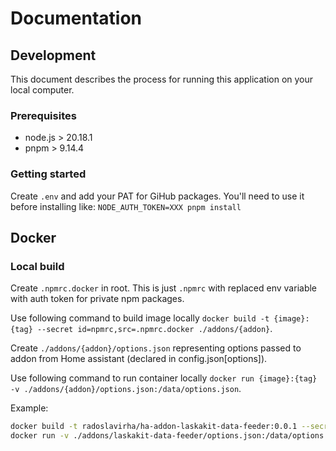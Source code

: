 # Documentation

## Development

This document describes the process for running this application on your local computer.

### Prerequisites

- node.js > 20.18.1
- pnpm > 9.14.4

### Getting started

Create `.env` and add your PAT for GiHub packages. You'll need to use it before installing like: `NODE_AUTH_TOKEN=XXX pnpm install`

## Docker

### Local build

Create `.npmrc.docker` in root. This is just `.npmrc` with replaced env variable with auth token for private npm packages.

Use following command to build image locally `docker build -t {image}:{tag} --secret id=npmrc,src=.npmrc.docker ./addons/{addon}`.

Create `./addons/{addon}/options.json` representing options passed to addon from Home assistant (declared in config.json[options]).

Use following command to run container locally `docker run {image}:{tag} -v ./addons/{addon}/options.json:/data/options.json`.

Example:

```sh
docker build -t radoslavirha/ha-addon-laskakit-data-feeder:0.0.1 --secret id=npmrc,src=.npmrc.docker ./addons/laskakit-data-feeder
docker run -v ./addons/laskakit-data-feeder/options.json:/data/options.json radoslavirha/ha-addon-laskakit-data-feeder:0.0.1
```
